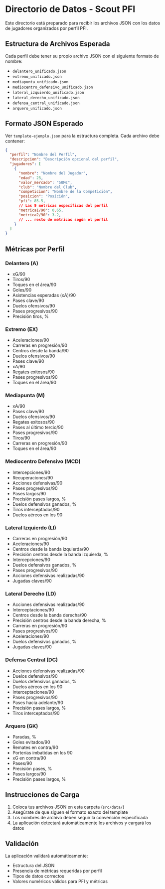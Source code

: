 
# Directorio de Datos - Scout PFI

Este directorio está preparado para recibir los archivos JSON con los datos de jugadores organizados por perfil PFI.

## Estructura de Archivos Esperada

Cada perfil debe tener su propio archivo JSON con el siguiente formato de nombre:
- `delantero_unificado.json`
- `extremo_unificado.json`
- `mediapunta_unificado.json`
- `mediocentro_defensivo_unificado.json`
- `lateral_izquierdo_unificado.json`
- `lateral_derecho_unificado.json`
- `defensa_central_unificado.json`
- `arquero_unificado.json`

## Formato JSON Esperado

Ver `template-ejemplo.json` para la estructura completa. Cada archivo debe contener:

```json
{
  "perfil": "Nombre del Perfil",
  "descripcion": "Descripción opcional del perfil",
  "jugadores": [
    {
      "nombre": "Nombre del Jugador",
      "edad": 25,
      "valor_mercado": "50M€",
      "club": "Nombre del Club",
      "competicion": "Nombre de la Competición",
      "posicion": "Posición",
      "pfi": 85.5,
      // Las 9 métricas específicas del perfil
      "metrica1/90": 0.65,
      "metrica2/90": 3.2,
      // ... resto de métricas según el perfil
    }
  ]
}
```

## Métricas por Perfil

### Delantero (A)
- xG/90
- Tiros/90
- Toques en el área/90
- Goles/90
- Asistencias esperadas (xA)/90
- Pases clave/90
- Duelos ofensivos/90
- Pases progresivos/90
- Precisión tiros, %

### Extremo (EX)
- Aceleraciones/90
- Carreras en progresión/90
- Centros desde la banda/90
- Duelos ofensivos/90
- Pases clave/90
- xA/90
- Regates exitosos/90
- Pases progresivos/90
- Toques en el área/90

### Mediapunta (M)
- xA/90
- Pases clave/90
- Duelos ofensivos/90
- Regates exitosos/90
- Pases al último tercio/90
- Pases progresivos/90
- Tiros/90
- Carreras en progresión/90
- Toques en el área/90

### Mediocentro Defensivo (MCD)
- Intercepciones/90
- Recuperaciones/90
- Acciones defensivas/90
- Pases progresivos/90
- Pases largos/90
- Precisión pases largos, %
- Duelos defensivos ganados, %
- Tiros interceptados/90
- Duelos aéreos en los 90

### Lateral Izquierdo (LI)
- Carreras en progresión/90
- Aceleraciones/90
- Centros desde la banda izquierda/90
- Precisión centros desde la banda izquierda, %
- Intercepciones/90
- Duelos defensivos ganados, %
- Pases progresivos/90
- Acciones defensivas realizadas/90
- Jugadas claves/90

### Lateral Derecho (LD)
- Acciones defensivas realizadas/90
- Interceptaciones/90
- Centros desde la banda derecha/90
- Precisión centros desde la banda derecha, %
- Carreras en progresión/90
- Pases progresivos/90
- Aceleraciones/90
- Duelos defensivos ganados, %
- Jugadas claves/90

### Defensa Central (DC)
- Acciones defensivas realizadas/90
- Duelos defensivos/90
- Duelos defensivos ganados, %
- Duelos aéreos en los 90
- Interceptaciones/90
- Pases progresivos/90
- Pases hacia adelante/90
- Precisión pases largos, %
- Tiros interceptados/90

### Arquero (GK)
- Paradas, %
- Goles evitados/90
- Remates en contra/90
- Porterías imbatidas en los 90
- xG en contra/90
- Pases/90
- Precisión pases, %
- Pases largos/90
- Precisión pases largos, %

## Instrucciones de Carga

1. Coloca tus archivos JSON en esta carpeta (`src/data/`)
2. Asegúrate de que siguen el formato exacto del template
3. Los nombres de archivo deben seguir la convención especificada
4. La aplicación detectará automáticamente los archivos y cargará los datos

## Validación

La aplicación validará automáticamente:
- Estructura del JSON
- Presencia de métricas requeridas por perfil
- Tipos de datos correctos
- Valores numéricos válidos para PFI y métricas
